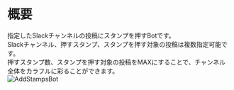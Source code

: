 # 概要
指定したSlackチャンネルの投稿にスタンプを押すBotです。  
Slackチャンネル、押すスタンプ、スタンプを押す対象の投稿は複数指定可能です。  
押すスタンプ数、スタンプを押す対象の投稿をMAXにすることで、チャンネル全体をカラフルに彩ることができます。  
![AddStampsBot](https://user-images.githubusercontent.com/72296262/109511037-03d09480-7ae6-11eb-8445-3a07d6a5a39c.gif)
